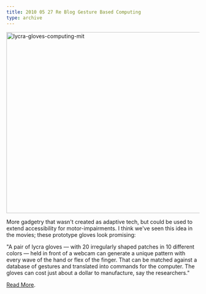 ```yaml
---
title: 2010 05 27 Re Blog Gesture Based Computing
type: archive
---
```


<p><a href="http://ablersite.files.wordpress.com/2010/05/lycra-gloves-computing-mit.jpg"><img class="alignnone size-full wp-image-4623" alt="lycra-gloves-computing-mit" src="{{ site.baseurl }}/uploads/lycra-gloves-computing-mit.jpg" width="610" height="472" /></a></p>
<p>More gadgetry that wasn't created as adaptive tech, but could be used to extend accessibility for motor-impairments. I think we've seen this idea in the movies; these prototype gloves look promising:</p>
<p>"A pair of lycra gloves — with 20 irregularly shaped patches in 10 different colors — held in front of a webcam can generate a unique pattern with every wave of the hand or flex of the finger. That can be matched against a database of gestures and translated into commands for the computer. The gloves can cost just about a dollar to manufacture, say the researchers."</p>
<div id="TixyyLink"><a href="http://www.wired.com/gadgetlab/2010/05/gloves-gesture-computing/#ixzz0pAGgBIsG">Read More</a>.</div>

